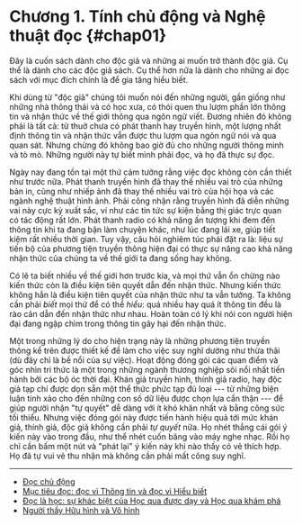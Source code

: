 # Chương 1. Tính chủ động và Nghệ thuật đọc {#chap01}

Đây là cuốn sách dành cho độc giả và những ai muốn trở thành độc giả. Cụ thể
là dành cho các độc giả sách. Cụ thể hơn nữa là dành cho những ai đọc sách
với mục đích chính là để gia tăng hiểu biết.

Khi dùng từ "độc giả" chúng tôi muốn nói đến những người, gần giống như những 
nhà thông thái và có học xưa, có thói quen thu lượm phần lớn thông tin và 
nhận thức về thế giới thông qua ngôn ngữ viết. Đương nhiên đó không phải là 
tất cả: từ thuở chưa có phát thanh hay truyền hình, một lượng nhất định 
thông tin và nhận thức vẫn được thu lượm qua ngôn ngữ nói và qua quan sát. 
Nhưng chừng đó không bao giờ đủ cho những người thông minh và tò mò. Những người 
này tự biết mình phải đọc, và họ đã thực sự đọc.

Ngày nay đang tồn tại một thứ cảm tưởng rằng việc đọc không còn cần thiết như
trước nữa. Phát thanh truyền hình đã thay thế nhiều vai trò của những bản in, 
cũng như nhiếp ảnh đã thay thế nhiều vai trò của hội họa và các ngành nghệ thuật 
hình ảnh. Phải công nhận rằng truyền hình đã diễn những vai này cực kỳ xuất sắc, 
ví như các tin tức sự kiện bằng thị giác trực quan có tác động rất lớn. 
Phát thanh radio có khả năng ấn tượng khi đem đến thông tin khi ta đang bận làm 
chuyện khác, như lúc đang lái xe, giúp tiết kiệm rất nhiều thời gian. Tuy vậy,
câu hỏi nghiêm túc phải đặt ra là: liệu sự tiến bộ của phương tiện truyền thông
hiện đại có thực sự nâng cao khả năng nhận thức của chúng ta về thế giới ta
đang sống hay không.

Có lẽ ta biết nhiều về thế giới hơn trước kia, và mọi thứ vẫn ổn chừng nào 
kiến thức còn là điều kiện tiên quyết dẫn đến nhận thức. Nhưng kiến thức không hẳn
là điều kiện tiên quyết của nhận thức như ta vẫn tưởng. Ta không cần phải *biết*
mọi thứ để có thể *hiểu*: quá nhiều hay quá ít thông tin đều là rào cản dẫn đến
nhận thức như nhau. Hoàn toàn có lý khi nói con người hiện đại đang ngập chìm
trong thông tin gây hại đến nhận thức.

Một trong những lý do cho hiện trạng này là những phương tiện truyền thông
kể trên được thiết kế để làm cho việc suy nghĩ dường như thừa thãi (dù đây chỉ là
bề nổi của sự việc). Hoạt động đóng gói các quan điểm và góc nhìn tri thức
là một trong những ngành thương nghiệp sôi nổi nhất tiến hành bởi các bộ óc thời đại.
Khán giả truyền hình, thính giả radio, hay độc giả tạp chí được dọn sẵn một thể
thức phức tạp đủ loại --- từ những biện luận tinh xảo cho đến những con số dữ liệu
được chọn lựa cẩn thận --- để giúp người nhận "tự quyết" dễ dàng với ít khó khăn 
nhất và bằng công sức tối thiểu. Nhưng việc đóng gói này được tiến hành hiệu quả 
tới mức khán giả, thính giả, độc giả không cần phải *tự quyết* nữa. Họ nhét thẳng 
cái gói ý kiến này vào trong đầu, như thể nhét cuốn băng vào máy  nghe nhạc. Rồi 
họ chỉ cần bấm một nút và "phát lại" ý kiến này khi nào thấy có vẻ thích hợp. 
Họ đã tự vui vẻ thu nhận mà không cần phải mất công suy nghĩ.

---

* [Đọc chủ động](ch01-1.md)
* [Mục tiêu đọc: đọc vì Thông tin và đọc vì Hiểu biết](ch01-2.md)
* [Đọc là học: sự khác biệt của Học qua được dạy và Học qua khám phá](ch01-3.md)
* [Người thầy Hữu hình và Vô hình](ch01-4.md)
